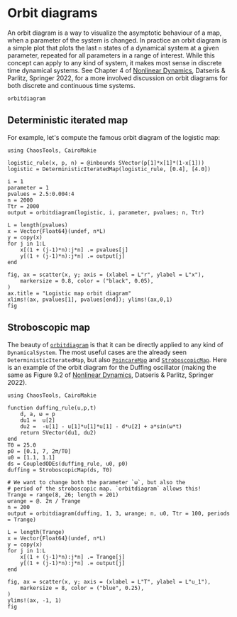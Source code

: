 # Orbit diagrams

An orbit diagram is a way to visualize the asymptotic
behaviour of a map, when a parameter of the system is changed.
In practice an orbit diagram is a simple plot that plots the last `n` states of a dynamical system at a given parameter, repeated for all parameters in a range of interest. While this concept can apply to any kind of system, it makes most sense in discrete time dynamical systems.
See Chapter 4 of [Nonlinear Dynamics](https://link.springer.com/book/10.1007/978-3-030-91032-7), Datseris & Parlitz, Springer 2022, for a more involved discussion on orbit diagrams for both discrete and continuous time systems.

```@docs
orbitdiagram
```

## Deterministic iterated map

For example, let's compute the famous orbit diagram of the logistic map:
```@example MAIN
using ChaosTools, CairoMakie

logistic_rule(x, p, n) = @inbounds SVector(p[1]*x[1]*(1-x[1]))
logistic = DeterministicIteratedMap(logistic_rule, [0.4], [4.0])

i = 1
parameter = 1
pvalues = 2.5:0.004:4
n = 2000
Ttr = 2000
output = orbitdiagram(logistic, i, parameter, pvalues; n, Ttr)

L = length(pvalues)
x = Vector{Float64}(undef, n*L)
y = copy(x)
for j in 1:L
    x[(1 + (j-1)*n):j*n] .= pvalues[j]
    y[(1 + (j-1)*n):j*n] .= output[j]
end

fig, ax = scatter(x, y; axis = (xlabel = L"r", ylabel = L"x"),
    markersize = 0.8, color = ("black", 0.05),
)
ax.title = "Logistic map orbit diagram"
xlims!(ax, pvalues[1], pvalues[end]); ylims!(ax,0,1)
fig
```

## Stroboscopic map

The beauty of [`orbitdiagram`](@ref) is that it can be directly applied to any kind of `DynamicalSystem`. The most useful cases are the already seen `DeterministicIteratedMap`, but also [`PoincareMap`](@ref) and [`StroboscopicMap`](@ref). Here is an example of the orbit diagram for the Duffing oscillator (making the same as Figure 9.2 of  [Nonlinear Dynamics](https://link.springer.com/book/10.1007/978-3-030-91032-7), Datseris & Parlitz, Springer 2022).

```@example MAIN
using ChaosTools, CairoMakie

function duffing_rule(u,p,t)
    d, a, ω = p
    du1 =  u[2]
    du2 =  -u[1] - u[1]*u[1]*u[1] - d*u[2] + a*sin(ω*t)
    return SVector(du1, du2)
end
T0 = 25.0
p0 = [0.1, 7, 2π/T0]
u0 = [1.1, 1.1]
ds = CoupledODEs(duffing_rule, u0, p0)
duffing = StroboscopicMap(ds, T0)

# We want to change both the parameter `ω`, but also the
# period of the stroboscopic map. `orbitdiagram` allows this!
Trange = range(8, 26; length = 201)
ωrange = @. 2π / Trange
n = 200
output = orbitdiagram(duffing, 1, 3, ωrange; n, u0, Ttr = 100, periods = Trange)

L = length(Trange)
x = Vector{Float64}(undef, n*L)
y = copy(x)
for j in 1:L
    x[(1 + (j-1)*n):j*n] .= Trange[j]
    y[(1 + (j-1)*n):j*n] .= output[j]
end

fig, ax = scatter(x, y; axis = (xlabel = L"T", ylabel = L"u_1"),
    markersize = 8, color = ("blue", 0.25),
)
ylims!(ax, -1, 1)
fig
```

